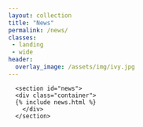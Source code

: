 ```yaml
---
layout: collection
title: "News"
permalink: /news/
classes:
 - landing
 - wide
header:
  overlay_image: /assets/img/ivy.jpg
---
```


      <section id="news">
      <div class="container">
      {% include news.html %}
        </div>          
      </section>

